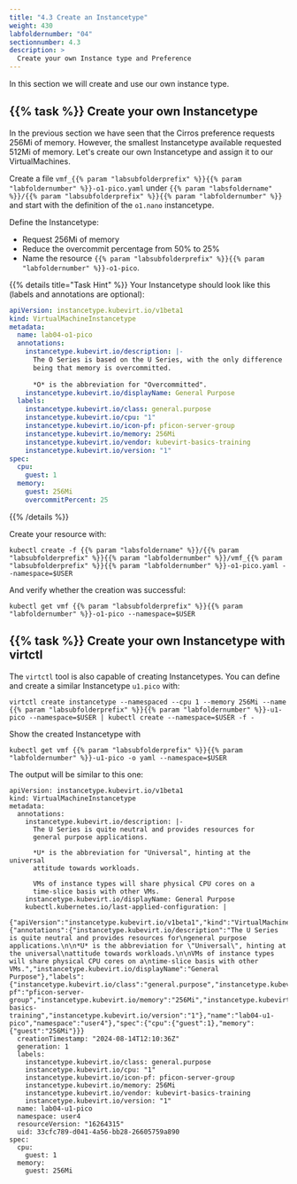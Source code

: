 ```yaml
---
title: "4.3 Create an Instancetype"
weight: 430
labfoldernumber: "04"
sectionnumber: 4.3
description: >
  Create your own Instance type and Preference
---
```


In this section we will create and use our own instance type.


## {{% task %}} Create your own Instancetype

In the previous section we have seen that the Cirros preference requests 256Mi of memory. However, the smallest Instancetype
available requested 512Mi of memory. Let's create our own Instancetype and assign it to our VirtualMachines.

Create a file `vmf_{{% param "labsubfolderprefix" %}}{{% param "labfoldernumber" %}}-o1-pico.yaml` under `{{% param "labsfoldername" %}}/{{% param "labsubfolderprefix" %}}{{% param "labfoldernumber" %}}` and start with the
definition of the `o1.nano` instancetype.

Define the Instancetype:

* Request 256Mi of memory
* Reduce the overcommit percentage from 50% to 25%
* Name the resource `{{% param "labsubfolderprefix" %}}{{% param "labfoldernumber" %}}-o1-pico`.

{{% details title="Task Hint" %}}
Your Instancetype should look like this (labels and annotations are optional):
```yaml
apiVersion: instancetype.kubevirt.io/v1beta1
kind: VirtualMachineInstancetype
metadata:
  name: lab04-o1-pico
  annotations:
    instancetype.kubevirt.io/description: |-
      The O Series is based on the U Series, with the only difference
      being that memory is overcommitted.
      
      *O* is the abbreviation for "Overcommitted".
    instancetype.kubevirt.io/displayName: General Purpose
  labels:
    instancetype.kubevirt.io/class: general.purpose
    instancetype.kubevirt.io/cpu: "1"
    instancetype.kubevirt.io/icon-pf: pficon-server-group
    instancetype.kubevirt.io/memory: 256Mi
    instancetype.kubevirt.io/vendor: kubevirt-basics-training
    instancetype.kubevirt.io/version: "1"
spec:
  cpu:
    guest: 1
  memory:
    guest: 256Mi
    overcommitPercent: 25
```
{{% /details %}}

Create your resource with:
```shell
kubectl create -f {{% param "labsfoldername" %}}/{{% param "labsubfolderprefix" %}}{{% param "labfoldernumber" %}}/vmf_{{% param "labsubfolderprefix" %}}{{% param "labfoldernumber" %}}-o1-pico.yaml --namespace=$USER
```

And verify whether the creation was successful:

```shell
kubectl get vmf {{% param "labsubfolderprefix" %}}{{% param "labfoldernumber" %}}-o1-pico --namespace=$USER
```


## {{% task %}} Create your own Instancetype with virtctl

The `virtctl` tool is also capable of creating Instancetypes. You can define and create a similar Instancetype `u1.pico` with:
```shell
virtctl create instancetype --namespaced --cpu 1 --memory 256Mi --name {{% param "labsubfolderprefix" %}}{{% param "labfoldernumber" %}}-u1-pico --namespace=$USER | kubectl create --namespace=$USER -f -
```

Show the created Instancetype with
```shell
kubectl get vmf {{% param "labsubfolderprefix" %}}{{% param "labfoldernumber" %}}-u1-pico -o yaml --namespace=$USER
```

The output will be similar to this one:
```shell
apiVersion: instancetype.kubevirt.io/v1beta1
kind: VirtualMachineInstancetype
metadata:
  annotations:
    instancetype.kubevirt.io/description: |-
      The U Series is quite neutral and provides resources for
      general purpose applications.

      *U* is the abbreviation for "Universal", hinting at the universal
      attitude towards workloads.

      VMs of instance types will share physical CPU cores on a
      time-slice basis with other VMs.
    instancetype.kubevirt.io/displayName: General Purpose
    kubectl.kubernetes.io/last-applied-configuration: |
      {"apiVersion":"instancetype.kubevirt.io/v1beta1","kind":"VirtualMachineInstancetype","metadata":{"annotations":{"instancetype.kubevirt.io/description":"The U Series is quite neutral and provides resources for\ngeneral purpose applications.\n\n*U* is the abbreviation for \"Universal\", hinting at the universal\nattitude towards workloads.\n\nVMs of instance types will share physical CPU cores on a\ntime-slice basis with other VMs.","instancetype.kubevirt.io/displayName":"General Purpose"},"labels":{"instancetype.kubevirt.io/class":"general.purpose","instancetype.kubevirt.io/cpu":"1","instancetype.kubevirt.io/icon-pf":"pficon-server-group","instancetype.kubevirt.io/memory":"256Mi","instancetype.kubevirt.io/vendor":"kubevirt-basics-training","instancetype.kubevirt.io/version":"1"},"name":"lab04-u1-pico","namespace":"user4"},"spec":{"cpu":{"guest":1},"memory":{"guest":"256Mi"}}}
  creationTimestamp: "2024-08-14T12:10:36Z"
  generation: 1
  labels:
    instancetype.kubevirt.io/class: general.purpose
    instancetype.kubevirt.io/cpu: "1"
    instancetype.kubevirt.io/icon-pf: pficon-server-group
    instancetype.kubevirt.io/memory: 256Mi
    instancetype.kubevirt.io/vendor: kubevirt-basics-training
    instancetype.kubevirt.io/version: "1"
  name: lab04-u1-pico
  namespace: user4
  resourceVersion: "16264315"
  uid: 33cfc789-d041-4a56-bb28-26605759a890
spec:
  cpu:
    guest: 1
  memory:
    guest: 256Mi
```
